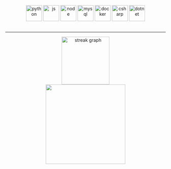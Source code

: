 <div>
  <div align="center">
    <img height='50px' src="https://cdn.jsdelivr.net/gh/devicons/devicon@latest/icons/python/python-plain.svg" alt="python" />
    <img height='50px' src="https://cdn.jsdelivr.net/gh/devicons/devicon@latest/icons/javascript/javascript-plain.svg" alt="js" />
    <img height='50px' src="https://cdn.jsdelivr.net/gh/devicons/devicon@latest/icons/nodejs/nodejs-line-wordmark.svg" alt="node" />
    <img height='50px'src="https://cdn.jsdelivr.net/gh/devicons/devicon@latest/icons/mysql/mysql-original-wordmark.svg" alt="mysql"/>
    <img height='50px'src="https://cdn.jsdelivr.net/gh/devicons/devicon@latest/icons/docker/docker-original-wordmark.svg" alt="docker"/>
    <img height='50px'src="https://cdn.jsdelivr.net/gh/devicons/devicon@latest/icons/csharp/csharp-original.svg" alt="csharp"/>
    <img height='50px'src="https://cdn.jsdelivr.net/gh/devicons/devicon@latest/icons/dot-net/dot-net-original-wordmark.svg" alt="dotnet"/>
  </div>
  <br>
  <hr>
  <div align="center">
    <div>
      <img src="https://streak-stats.demolab.com/?user=wol-lucas&locale=en&mode=daily&theme=tokyonight&hide_border=true&border_radius=25" height="150" alt="streak graph"  />
    </div>
    <div>
        <img height='250em' src="https://github-readme-stats.vercel.app/api/top-langs/?username=wOL-Lucas&hide=html,css&theme=tokyonight">
     </div>
  </div>
  </div>
